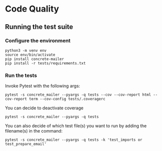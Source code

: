 # Code Quality

## Running the test suite

### Configure the environment

```shell
python3 -m venv env
source env/bin/activate
pip install concrete-mailer
pip install -r tests/requirements.txt
```

### Run the tests

Invoke Pytest with the following args:

```shell
pytest -s concrete_mailer --pyargs -q tests --cov --cov-report html --cov-report term --cov-config tests/.coveragerc
```

You can decide to deactivate coverage

```shell
pytest -s concrete_mailer --pyargs -q tests
```

You can also decide of which test file(s) you want to run by adding the filename(s) in the command:

```shell
pytest -s concrete_mailer --pyargs -q tests -k 'test_imports or test_prepare_email'
```
